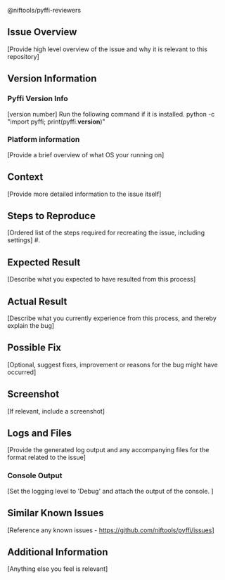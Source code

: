 @niftools/pyffi-reviewers

## Issue Overview 
[Provide high level overview of the issue and why it is relevant to this repository]

## Version Information
### Pyffi Version Info
[version number]
Run the following command if it is installed.
python -c "import pyffi; print(pyffi.__version__)"

### Platform information
[Provide a brief overview of what OS your running on]

## Context
[Provide more detailed information to the issue itself]

## Steps to Reproduce
[Ordered list of the steps required for recreating the issue, including settings]
 #. 

## Expected Result
[Describe what you expected to have resulted from this process]

## Actual Result
[Describe what you currently experience from this process, and thereby explain the bug]

## Possible Fix
[Optional, suggest fixes, improvement or reasons for the bug might have occurred]

## Screenshot
[If relevant, include a screenshot]

## Logs and Files
[Provide the generated log output and any accompanying files for the format related to the issue]

### Console Output
[Set the logging level to 'Debug' and attach the output of the console. ]

## Similar Known Issues
[Reference any known issues - https://github.com/niftools/pyffi/issues]

## Additional Information
[Anything else you feel is relevant]

